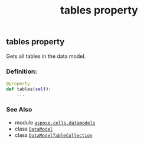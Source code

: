 ﻿---
title: tables property
second_title: Aspose.Cells for Python via .NET API References
description: 
type: docs
weight: 40
url: /aspose.cells.datamodels/datamodel/tables/
is_root: false
---

## tables property


Gets all tables in the data model.
### Definition:
```python
@property
def tables(self):
    ...
```

### See Also
* module [`aspose.cells.datamodels`](../../)
* class [`DataModel`](/cells/python-net/aspose.cells.datamodels/datamodel)
* class [`DataModelTableCollection`](/cells/python-net/aspose.cells.datamodels/datamodeltablecollection)
